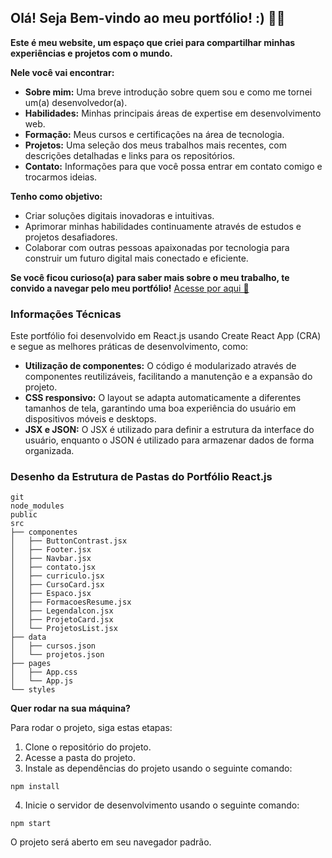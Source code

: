 ## Olá! Seja Bem-vindo ao meu portfólio! :) 👩‍💻

**Este é meu website, um espaço que criei para compartilhar minhas experiências e projetos com o mundo.**

**Nele você vai encontrar:**

* **Sobre mim:** Uma breve introdução sobre quem sou e como me tornei um(a) desenvolvedor(a).
* **Habilidades:** Minhas principais áreas de expertise em desenvolvimento web.
* **Formação:** Meus cursos e certificações na área de tecnologia.
* **Projetos:** Uma seleção dos meus trabalhos mais recentes, com descrições detalhadas e links para os repositórios.
* **Contato:** Informações para que você possa entrar em contato comigo e trocarmos ideias.

**Tenho como objetivo:**

* Criar soluções digitais inovadoras e intuitivas.
* Aprimorar minhas habilidades continuamente através de estudos e projetos desafiadores.
* Colaborar com outras pessoas apaixonadas por tecnologia para construir um futuro digital mais conectado e eficiente.



**Se você ficou curioso(a) para saber mais sobre o meu trabalho, te convido a navegar pelo meu portfólio!**
[Acesse por aqui 🔗](https://portfolio-anaclaramw.vercel.app/)

### **Informações Técnicas**

Este portfólio foi desenvolvido em React.js usando Create React App (CRA) e segue as melhores práticas de desenvolvimento, como:

* **Utilização de componentes:** O código é modularizado através de componentes reutilizáveis, facilitando a manutenção e a expansão do projeto.
* **CSS responsivo:** O layout se adapta automaticamente a diferentes tamanhos de tela, garantindo uma boa experiência do usuário em dispositivos móveis e desktops.
* **JSX e JSON:** O JSX é utilizado para definir a estrutura da interface do usuário, enquanto o JSON é utilizado para armazenar dados de forma organizada.

### Desenho da Estrutura de Pastas do Portfólio React.js

```
git
node_modules
public
src
├── componentes
│   ├── ButtonContrast.jsx
│   ├── Footer.jsx
│   ├── Navbar.jsx
│   ├── contato.jsx
│   ├── curriculo.jsx
│   ├── CursoCard.jsx
│   ├── Espaco.jsx
│   ├── FormacoesResume.jsx
│   ├── Legendalcon.jsx
│   ├── ProjetoCard.jsx
│   └── ProjetosList.jsx
├── data
│   ├── cursos.json
│   └── projetos.json
├── pages
│   ├── App.css
│   └── App.js
└── styles
```

**Quer rodar na sua máquina?**

Para rodar o projeto, siga estas etapas:

1. Clone o repositório do projeto.
2. Acesse a pasta do projeto.
3. Instale as dependências do projeto usando o seguinte comando:

```
npm install
```

4. Inicie o servidor de desenvolvimento usando o seguinte comando:

```
npm start
```

O projeto será aberto em seu navegador padrão.



